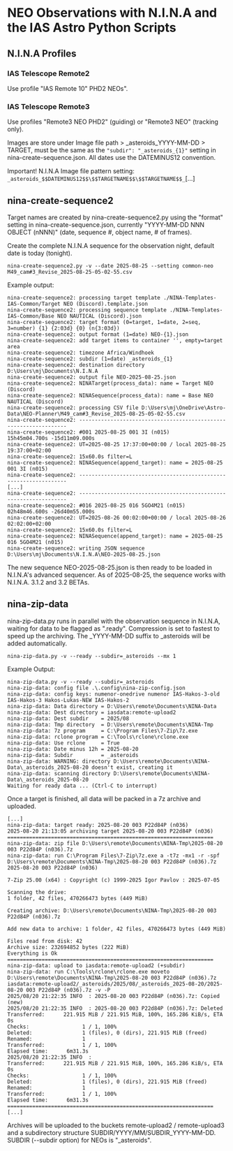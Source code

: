 # NEO Observations with N.I.N.A and the IAS Astro Python Scripts

## N.I.N.A Profiles

### IAS Telescope Remote2
Use profile "IAS Remote 10" PHD2 NEOs".

### IAS Telescope Remote3
Use profiles "Remote3 NEO PHD2" (guiding) or "Remote3 NEO" (tracking only).

Images are store under Image file path > _asteroids_YYYY-MM-DD > TARGET, must be the same as the 
```"subdir": "_asteroids_{1}"```
setting in nina-create-sequence.json. All dates use the DATEMINUS12 convention.

Important! N.I.N.A Image file pattern setting: ```_asteroids_$$DATEMINUS12$$\$$TARGETNAME$$\$$TARGETNAME$$_```[...]


## nina-create-sequence2

Target names are created by nina-create-sequence2.py using the "format" setting in nina-create-sequence.json, currently "YYYY-MM-DD NNN OBJECT (nNNN)" (date, sequence #, object name, # of frames).

Create the complete N.I.N.A sequence for the observation night, default date is today (tonight).

```
nina-create-sequence2.py -v --date 2025-08-25 --setting common-neo M49_cam#3_Revise_2025-08-25-05-02-55.csv
```

Example output: 

```
nina-create-sequence2: processing target template ./NINA-Templates-IAS-Common/Target NEO (Discord).template.json
nina-create-sequence2: processing sequence template ./NINA-Templates-IAS-Common/Base NEO NAUTICAL (Discord).json
nina-create-sequence2: target format (0=target, 1=date, 2=seq, 3=number) {1} {2:03d} {0} (n{3:03d})
nina-create-sequence2: output format (1=date) NEO-{1}.json
nina-create-sequence2: add target items to container '', empty=target area
nina-create-sequence2: timezone Africa/Windhoek
nina-create-sequence2: subdir (1=date) _asteroids_{1}
nina-create-sequence2: destination directory D:\Users\mj\Documents\N.I.N.A
nina-create-sequence2: output file NEO-2025-08-25.json
nina-create-sequence2: NINATarget(process_data): name = Target NEO (Discord)
nina-create-sequence2: NINASequence(process_data): name = Base NEO NAUTICAL (Discord)
nina-create-sequence2: processing CSV file D:\Users\mj\OneDrive\Astro-Data\NEO-Planner\M49_cam#3_Revise_2025-08-25-05-02-55.csv
nina-create-sequence2: ------------------------------------------------------------------
nina-create-sequence2: #001 2025-08-25 001 3I (n015)         15h45m04.700s -15d11m09.000s
nina-create-sequence2: UT=2025-08-25 17:37:00+00:00 / local 2025-08-25 19:37:00+02:00
nina-create-sequence2: 15x60.0s filter=L
nina-create-sequence2: NINASequence(append_target): name = 2025-08-25 001 3I (n015)
nina-create-sequence2: ------------------------------------------------------------------
[...]
nina-create-sequence2: ------------------------------------------------------------------
nina-create-sequence2: #016 2025-08-25 016 5GO4M21 (n015)    02h48m46.600s -26d40m55.000s
nina-create-sequence2: UT=2025-08-26 00:02:00+00:00 / local 2025-08-26 02:02:00+02:00
nina-create-sequence2: 15x60.0s filter=L
nina-create-sequence2: NINASequence(append_target): name = 2025-08-25 016 5GO4M21 (n015)
nina-create-sequence2: writing JSON sequence D:\Users\mj\Documents\N.I.N.A\NEO-2025-08-25.json
```

The new sequence NEO-2025-08-25.json is then ready to be loaded in N.I.N.A's advanced sequencer.
As of 2025-08-25, the sequence works with N.I.N.A. 3.1.2 and 3.2 BETAs.


## nina-zip-data

nina-zip-data.py runs in parallel with the observation sequence in N.I.N.A, waiting for data to be flagged as ".ready". Compression is set to fastest to speed up the archiving. The _YYYY-MM-DD suffix to _asteroids will be added automatically.

```
nina-zip-data.py -v --ready --subdir=_asteroids --mx 1
```

Example Output:

```
nina-zip-data.py -v --ready --subdir=_asteroids
nina-zip-data: config file .\.config\nina-zip-config.json
nina-zip-data: config keys: numenor-onedrive numenor IAS-Hakos-3-old IAS-Hakos-3 Hakos-Lukas-NEW IAS-Hakos-2
nina-zip-data: Data directory = D:\Users\remote\Documents\NINA-Data
nina-zip-data: Dest directory = iasdata:remote-upload2
nina-zip-data: Dest subdir    = 2025/08
nina-zip-data: Tmp directory  = D:\Users\remote\Documents\NINA-Tmp
nina-zip-data: 7z program     = C:\Program Files\7-Zip\7z.exe
nina-zip-data: rclone program = C:\Tools\rclone\rclone.exe
nina-zip-data: Use rclone     = True
nina-zip-data: Date minus 12h = 2025-08-20
nina-zip-data: Subdir         = _asteroids
nina-zip-data: WARNING: directory D:\Users\remote\Documents\NINA-Data\_asteroids_2025-08-20 doesn't exist, creating it
nina-zip-data: scanning directory D:\Users\remote\Documents\NINA-Data\_asteroids_2025-08-20
Waiting for ready data ... (Ctrl-C to interrupt)
```

Once a target is finished, all data will be packed in a 7z archive and uploaded.

```
[...]
nina-zip-data: target ready: 2025-08-20 003 P22d84P (n036)
2025-08-20 21:13:05 archiving target 2025-08-20 003 P22d84P (n036)
==================================================================
nina-zip-data: zip file D:\Users\remote\Documents\NINA-Tmp\2025-08-20 003 P22d84P (n036).7z
nina-zip-data: run C:\Program Files\7-Zip\7z.exe a -t7z -mx1 -r -spf D:\Users\remote\Documents\NINA-Tmp\2025-08-20 003 P22d84P (n036).7z 2025-08-20 003 P22d84P (n036)

7-Zip 25.00 (x64) : Copyright (c) 1999-2025 Igor Pavlov : 2025-07-05

Scanning the drive:
1 folder, 42 files, 470266473 bytes (449 MiB)

Creating archive: D:\Users\remote\Documents\NINA-Tmp\2025-08-20 003 P22d84P (n036).7z

Add new data to archive: 1 folder, 42 files, 470266473 bytes (449 MiB)

Files read from disk: 42
Archive size: 232694852 bytes (222 MiB)
Everything is Ok
==================================================================
nina-zip-data: upload to iasdata:remote-upload2 (+subdir)
nina-zip-data: run C:\Tools\rclone\rclone.exe moveto D:\Users\remote\Documents\NINA-Tmp\2025-08-20 003 P22d84P (n036).7z iasdata:remote-upload2/_asteroids/2025/08/_asteroids_2025-08-20/2025-08-20 003 P22d84P (n036).7z -v -P
2025/08/20 21:22:35 INFO  : 2025-08-20 003 P22d84P (n036).7z: Copied (new)
2025/08/20 21:22:35 INFO  : 2025-08-20 003 P22d84P (n036).7z: Deleted
Transferred:      221.915 MiB / 221.915 MiB, 100%, 165.286 KiB/s, ETA 0s
Checks:                 1 / 1, 100%
Deleted:                1 (files), 0 (dirs), 221.915 MiB (freed)
Renamed:                1
Transferred:            1 / 1, 100%
Elapsed time:      6m31.3s
2025/08/20 21:22:35 INFO  :
Transferred:      221.915 MiB / 221.915 MiB, 100%, 165.286 KiB/s, ETA 0s
Checks:                 1 / 1, 100%
Deleted:                1 (files), 0 (dirs), 221.915 MiB (freed)
Renamed:                1
Transferred:            1 / 1, 100%
Elapsed time:      6m31.3s
==================================================================
[...]
```

Archives will be uploaded to the buckets remote-upload2 / remote-upload3 and a subdirectory structure SUBDIR/YYYY/MM/SUBDIR_YYYY-MM-DD. SUBDIR (--subdir option) for NEOs is "_asteroids".
